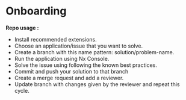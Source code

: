 # Onboarding

**Repo usage :**

- Install recommended extensions.
- Choose an application/issue that you want to solve.
- Create a branch with this name pattern: solution/problem-name.
- Run the application using Nx Console.
- Solve the issue using following the known best practices.
- Commit and push your solution to that branch
- Create a merge request and add a reviewer.
- Update branch with changes given by the reviewer and repeat this cycle.
